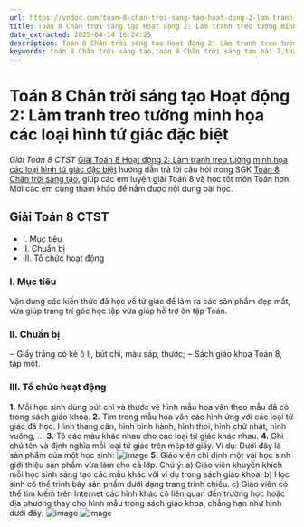 ```yaml
---
url: https://vndoc.com/toan-8-chan-troi-sang-tao-hoat-dong-2-lam-tranh-treo-tuong-minh-hoa-cac-loai-hinh-tu-giac-dac-biet-313795
title: Toán 8 Chân trời sáng tạo Hoạt động 2: Làm tranh treo tường minh họa các loại hình tứ giác đặc biệt - Giải Toán 8 CTST - VnDoc.com
date_extracted: 2025-04-14 16:24:25
description: Toán 8 Chân trời sáng tạo Hoạt động 2: Làm tranh treo tường minh họa các loại hình tứ giác đặc biệt được VnDoc biên soạn lời giải nhằm giúp các em nắm được nội dung được học trong bài, luyện giải Toán 8 hiệu quả.
keywords: toán 8 Chân trời sáng tạo,toán 8 Chân trời sáng tạo bài 7,toán 8 Chân trời sáng tạo Hoạt động 2 Làm tranh treo tường minh họa các loại hình tứ giác đặc biệt,toán lớp 8 Chân trời sáng tạo,giải toán 8 Chân trời sáng tạo,giải sgk toán 8 Chân trời sáng tạo,sgk toán 8 Chân trời sáng tạo,sách giáo khoa toán 8 Chân trời sáng tạo,toán 8 Hoạt động 2 Làm tranh treo tường minh họa các loại hình tứ giác đặc biệt,làm tranh treo tường minh họa các loại hình tứ giác đặc biệt
---
```


# Toán 8 Chân trời sáng tạo Hoạt động 2: Làm tranh treo tường minh họa các loại hình tứ giác đặc biệt
 _Giải Toán 8 CTST_
[Giải Toán 8 Hoạt động 2: Làm tranh treo tường minh họa các loại hình tứ giác đặc biệt](<https://vndoc.com/toan-8-chan-troi-sang-tao-hoat-dong-2-lam-tranh-treo-tuong-minh-hoa-cac-loai-hinh-tu-giac-dac-biet-313795>) hướng dẫn trả lời câu hỏi trong SGK [Toán 8 Chân trời sáng tạo,](<https://vndoc.com/toan-8-chan-troi-sang-tao>) giúp các em luyện giải Toán 8 và học tốt môn Toán hơn. Mời các em cùng tham khảo để nắm được nội dung bài học.
## Giải Toán 8 CTST
  * I. Mục tiêu
  * II. Chuẩn bị 
  * III. Tổ chức hoạt động

### I. Mục tiêu
Vận dụng các kiến thức đã học về tứ giác để làm ra các sản phẩm đẹp mắt, vừa giúp trang trí góc học tập vừa giúp hỗ trợ ôn tập Toán.
### II. Chuẩn bị
‒ Giấy trắng có kẻ ô li, bút chì, màu sáp, thước;
‒ Sách giáo khoa Toán 8, tập một.
### III. Tổ chức hoạt động
**1.** Mỗi học sinh dùng bút chì và thước vẽ hình mẫu hoa văn theo mẫu đã có trong sách giáo khoa.
**2.** Tìm trong mẫu hoa văn các hình ứng với các loại tứ giác đã học: Hình thang cân, hình bình hành, hình thoi, hình chữ nhật, hình vuông, …
**3.** Tô các màu khác nhau cho các loại tứ giác khác nhau.
**4.** Ghi chú tên và định nghĩa mỗi loại tứ giác trên mép tờ giấy.
Vi dụ: Dưới đây là sản phẩm của một học sinh:
![image](https://i.vdoc.vn/data/image/2024/01/09/hoat-dong-2-1.png)
**5.** Giáo viên chỉ định một vài học sinh giới thiệu sản phẩm vừa làm cho cả lớp.
Chú ý:
a\) Giáo viên khuyến khích mỗi học sinh sáng tạo các mẫu khác với ví dụ trong sách giáo khoa.
b\) Học sinh có thể trình bày sản phẩm dưới dạng trang trình chiếu.
c\) Giáo viên có thể tìm kiếm trên Internet các hình khác có liên quan đến trường học hoặc địa phương thay cho hình mẫu trong sách giáo khoa, chẳng hạn như hình dưới đây:
![image](https://i.vdoc.vn/data/image/2024/01/09/hoat-dong-2-2.png)
![image](https://i.vdoc.vn/data/image/2024/01/09/hoat-dong-2-3.png)
